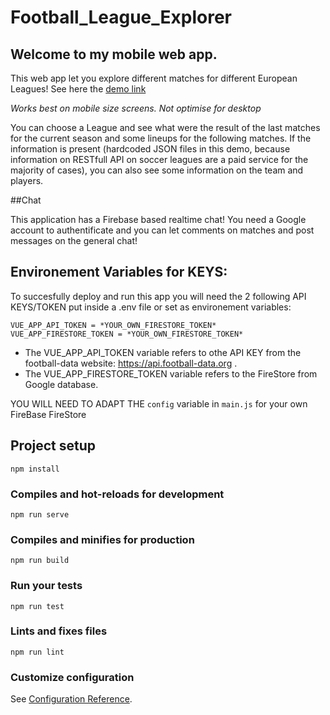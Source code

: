 # Football_League_Explorer

## Welcome to my mobile web app.

This web app let you explore different matches for different European Leagues!
See here the [demo link](https://soccer-league-explorer-webapp.netlify.com/)

_Works best on mobile size screens. Not optimise for desktop_

You can choose a League and see what were the result of the last matches for the current season and some lineups for the following matches.
If the information is present (hardcoded JSON files in this demo, because information on RESTfull API on soccer leagues are a paid service for the majority of cases),
you can also see some information on the team and players.

##Chat

This application has a Firebase based realtime chat! You need a Google account to authentificate and you can let comments on matches and post messages on the general chat!

## Environement Variables for KEYS:

To succesfully deploy and run this app you will need the 2 following API KEYS/TOKEN put inside a .env file or set as environement variables:

```
VUE_APP_API_TOKEN = *YOUR_OWN_FIRESTORE_TOKEN*
VUE_APP_FIRESTORE_TOKEN = *YOUR_OWN_FIRESTORE_TOKEN*

```

- The VUE_APP_API_TOKEN variable refers to othe API KEY from the football-data website: https://api.football-data.org .
- The VUE_APP_FIRESTORE_TOKEN variable refers to the FireStore from Google database.

YOU WILL NEED TO ADAPT THE `config` variable in `main.js` for your own FireBase FireStore

## Project setup

```
npm install
```

### Compiles and hot-reloads for development

```
npm run serve
```

### Compiles and minifies for production

```
npm run build
```

### Run your tests

```
npm run test
```

### Lints and fixes files

```
npm run lint
```

### Customize configuration

See [Configuration Reference](https://cli.vuejs.org/config/).
